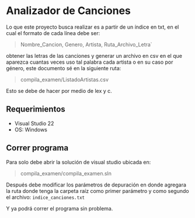  
# Analizador de Canciones
Lo que este proyecto busca realizar es a partir de un índice en txt, en el cual el formato de cada línea debe ser:
> Nombre_Cancion, Genero, Artista, Ruta_Archivo_Letra`

 obtener las letras de las canciones y generar un archivo en csv en el que aparezca cuantas veces uso tal palabra cada artista o en su caso por género, este documento sé en la siguiente ruta:

> compila_examen/ListadoArtistas.csv

Esto se debe de hacer por medio de lex y c.

## Requerimientos

 - Visual Studio 22
 - OS: Windows

## Correr programa
Para solo debe abrir la solución de visual studio ubicada en:
> compila_examen/compila_examen.sln

Después debe modificar los parámetros de depuración en donde agregara la ruta donde tenga la carpeta raíz como primer parámetro y como segundo el archivo: `indice_canciones.txt`

Y ya podrá correr el programa sin problema.
